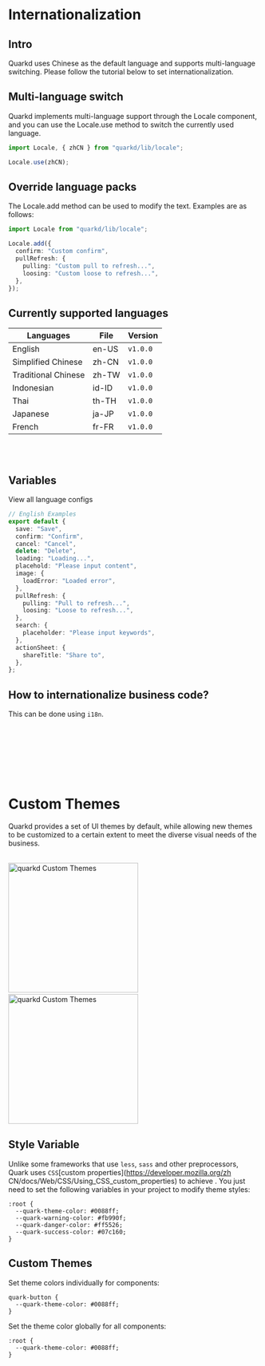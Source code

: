 # Internationalization

## Intro

Quarkd uses Chinese as the default language and supports multi-language switching. Please follow the tutorial below to set internationalization.

## Multi-language switch

Quarkd implements multi-language support through the Locale component, and you can use the Locale.use method to switch the currently used language.

```ts
import Locale, { zhCN } from "quarkd/lib/locale";

Locale.use(zhCN);
```

## Override language packs

The Locale.add method can be used to modify the text. Examples are as follows:

```ts
import Locale from "quarkd/lib/locale";

Locale.add({
  confirm: "Custom confirm",
  pullRefresh: {
    pulling: "Custom pull to refresh...",
    loosing: "Custom loose to refresh...",
  },
});
```

## Currently supported languages

| Languages           | File  | Version  |
| ------------------- | ----- | -------- |
| English             | en-US | `v1.0.0` |
| Simplified Chinese  | zh-CN | `v1.0.0` |
| Traditional Chinese | zh-TW | `v1.0.0` |
| Indonesian          | id-ID | `v1.0.0` |
| Thai                | th-TH | `v1.0.0` |
| Japanese        | ja-JP  | `v1.0.0` |
| French         | fr-FR | `v1.0.0` |


<br>
<br>

## Variables

View all language configs

```ts
// English Examples
export default {
  save: "Save",
  confirm: "Confirm",
  cancel: "Cancel",
  delete: "Delete",
  loading: "Loading...",
  placehold: "Please input content",
  image: {
    loadError: "Loaded error",
  },
  pullRefresh: {
    pulling: "Pull to refresh...",
    loosing: "Loose to refresh...",
  },
  search: {
    placeholder: "Please input keywords",
  },
  actionSheet: {
    shareTitle: "Share to",
  },
};
```

## How to internationalize business code?

This can be done using `i18n`.

<br/>
<br/>
<br/>
<br/>
<br/>
<br/>

# Custom Themes

Quarkd provides a set of UI themes by default, while allowing new themes to be customized to a certain extent to meet the diverse visual needs of the business.

<div>
<br>
<img src="https://m.hellobike.com/resource/helloyun/13459/9FyYX_2.jpg?x-oss-process=image/quality,q_80" width="260" alt="quarkd Custom Themes">
&nbsp;&nbsp;&nbsp;&nbsp;&nbsp;&nbsp;
<img src="https://m.hellobike.com/resource/helloyun/13459/hrmSH_1.jpeg?x-oss-process=image/quality,q_80" width="260" alt="quarkd Custom Themes">
<br>
</div>

## Style Variable

Unlike some frameworks that use `less`, `sass` and other preprocessors, Quark uses `CSS`[custom properties](https://developer.mozilla.org/zh CN/docs/Web/CSS/Using_CSS_custom_properties) to achieve .
You just need to set the following variables in your project to modify theme styles:

```less
:root {
  --quark-theme-color: #0088ff;
  --quark-warning-color: #fb990f;
  --quark-danger-color: #ff5526;
  --quark-success-color: #07c160;
}
```

## Custom Themes

Set theme colors individually for components:

```less
quark-button {
  --quark-theme-color: #0088ff;
}
```

Set the theme color globally for all components:

```less
:root {
  --quark-theme-color: #0088ff;
}
```
